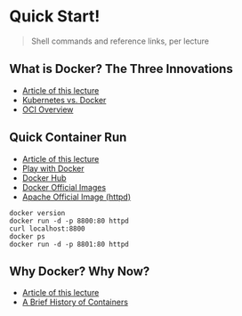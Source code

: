 # Quick Start!

> Shell commands and reference links, per lecture

## What is Docker? The Three Innovations

- [Article of this lecture](https://github.com/BretFisher/udemy-docker-mastery/blob/main/intro/what-is-docker/what-is-docker.md)
- [Kubernetes vs. Docker](https://www.bretfisher.com/kubernetes-vs-docker/)
- [OCI Overview](https://opencontainers.org/about/overview/)

## Quick Container Run

- [Article of this lecture](https://github.com/BretFisher/udemy-docker-mastery/blob/main/intro/quick-container-run/quick-container-run.md)
- [Play with Docker](https://labs.play-with-docker.com/)
- [Docker Hub](https://hub.docker.com/)
- [Docker Official Images](https://docs.docker.com/docker-hub/official_images/)
- [Apache Official Image (httpd)](https://hub.docker.com/_/httpd)

```shell
docker version
docker run -d -p 8800:80 httpd
curl localhost:8800
docker ps
docker run -d -p 8801:80 httpd
```

## Why Docker? Why Now?

- [Article of this lecture](https://github.com/BretFisher/udemy-docker-mastery/blob/main/intro/why-docker/why-docker.md)
- [A Brief History of Containers](https://blog.aquasec.com/a-brief-history-of-containers-from-1970s-chroot-to-docker-2016)
